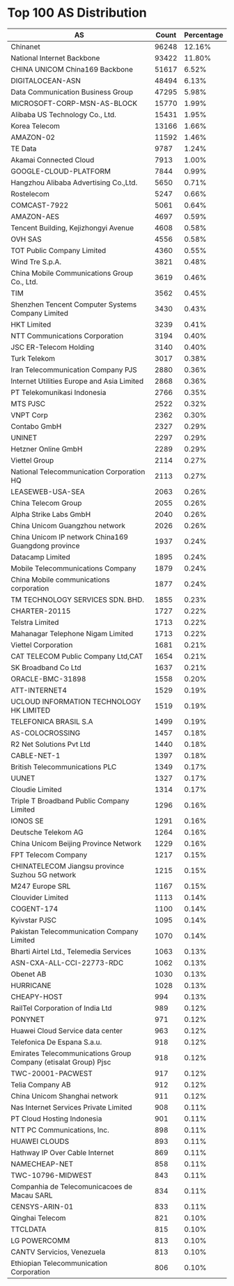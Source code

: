 # Top 100 AS Distribution
| AS | Count | Percentage |
|----|----|----|
| Chinanet | 96248 | 12.16% |
| National Internet Backbone | 93422 | 11.80% |
| CHINA UNICOM China169 Backbone | 51617 | 6.52% |
| DIGITALOCEAN-ASN | 48494 | 6.13% |
| Data Communication Business Group | 47295 | 5.98% |
| MICROSOFT-CORP-MSN-AS-BLOCK | 15770 | 1.99% |
| Alibaba US Technology Co., Ltd. | 15431 | 1.95% |
| Korea Telecom | 13166 | 1.66% |
| AMAZON-02 | 11592 | 1.46% |
| TE Data | 9787 | 1.24% |
| Akamai Connected Cloud | 7913 | 1.00% |
| GOOGLE-CLOUD-PLATFORM | 7844 | 0.99% |
| Hangzhou Alibaba Advertising Co.,Ltd. | 5650 | 0.71% |
| Rostelecom | 5247 | 0.66% |
| COMCAST-7922 | 5061 | 0.64% |
| AMAZON-AES | 4697 | 0.59% |
| Tencent Building, Kejizhongyi Avenue | 4608 | 0.58% |
| OVH SAS | 4556 | 0.58% |
| TOT Public Company Limited | 4360 | 0.55% |
| Wind Tre S.p.A. | 3821 | 0.48% |
| China Mobile Communications Group Co., Ltd. | 3619 | 0.46% |
| TIM | 3562 | 0.45% |
| Shenzhen Tencent Computer Systems Company Limited | 3430 | 0.43% |
| HKT Limited | 3239 | 0.41% |
| NTT Communications Corporation | 3194 | 0.40% |
| JSC ER-Telecom Holding | 3140 | 0.40% |
| Turk Telekom | 3017 | 0.38% |
| Iran Telecommunication Company PJS | 2880 | 0.36% |
| Internet Utilities Europe and Asia Limited | 2868 | 0.36% |
| PT Telekomunikasi Indonesia | 2766 | 0.35% |
| MTS PJSC | 2522 | 0.32% |
| VNPT Corp | 2362 | 0.30% |
| Contabo GmbH | 2327 | 0.29% |
| UNINET | 2297 | 0.29% |
| Hetzner Online GmbH | 2289 | 0.29% |
| Viettel Group | 2114 | 0.27% |
| National Telecommunication Corporation HQ | 2113 | 0.27% |
| LEASEWEB-USA-SEA | 2063 | 0.26% |
| China Telecom Group | 2055 | 0.26% |
| Alpha Strike Labs GmbH | 2040 | 0.26% |
| China Unicom Guangzhou network | 2026 | 0.26% |
| China Unicom IP network China169 Guangdong province | 1937 | 0.24% |
| Datacamp Limited | 1895 | 0.24% |
| Mobile Telecommunications Company | 1879 | 0.24% |
| China Mobile communications corporation | 1877 | 0.24% |
| TM TECHNOLOGY SERVICES SDN. BHD. | 1855 | 0.23% |
| CHARTER-20115 | 1727 | 0.22% |
| Telstra Limited | 1713 | 0.22% |
| Mahanagar Telephone Nigam Limited | 1713 | 0.22% |
| Viettel Corporation | 1681 | 0.21% |
| CAT TELECOM Public Company Ltd,CAT | 1654 | 0.21% |
| SK Broadband Co Ltd | 1637 | 0.21% |
| ORACLE-BMC-31898 | 1558 | 0.20% |
| ATT-INTERNET4 | 1529 | 0.19% |
| UCLOUD INFORMATION TECHNOLOGY HK LIMITED | 1519 | 0.19% |
| TELEFONICA BRASIL S.A | 1499 | 0.19% |
| AS-COLOCROSSING | 1457 | 0.18% |
| R2 Net Solutions Pvt Ltd | 1440 | 0.18% |
| CABLE-NET-1 | 1397 | 0.18% |
| British Telecommunications PLC | 1349 | 0.17% |
| UUNET | 1327 | 0.17% |
| Cloudie Limited | 1314 | 0.17% |
| Triple T Broadband Public Company Limited | 1296 | 0.16% |
| IONOS SE | 1291 | 0.16% |
| Deutsche Telekom AG | 1264 | 0.16% |
| China Unicom Beijing Province Network | 1229 | 0.16% |
| FPT Telecom Company | 1217 | 0.15% |
| CHINATELECOM Jiangsu province Suzhou 5G network | 1215 | 0.15% |
| M247 Europe SRL | 1167 | 0.15% |
| Clouvider Limited | 1113 | 0.14% |
| COGENT-174 | 1100 | 0.14% |
| Kyivstar PJSC | 1095 | 0.14% |
| Pakistan Telecommunication Company Limited | 1070 | 0.14% |
| Bharti Airtel Ltd., Telemedia Services | 1063 | 0.13% |
| ASN-CXA-ALL-CCI-22773-RDC | 1062 | 0.13% |
| Obenet AB | 1030 | 0.13% |
| HURRICANE | 1028 | 0.13% |
| CHEAPY-HOST | 994 | 0.13% |
| RailTel Corporation of India Ltd | 989 | 0.12% |
| PONYNET | 971 | 0.12% |
| Huawei Cloud Service data center | 963 | 0.12% |
| Telefonica De Espana S.a.u. | 918 | 0.12% |
| Emirates Telecommunications Group Company (etisalat Group) Pjsc | 918 | 0.12% |
| TWC-20001-PACWEST | 917 | 0.12% |
| Telia Company AB | 912 | 0.12% |
| China Unicom Shanghai network | 911 | 0.12% |
| Nas Internet Services Private Limited | 908 | 0.11% |
| PT Cloud Hosting Indonesia | 901 | 0.11% |
| NTT PC Communications, Inc. | 898 | 0.11% |
| HUAWEI CLOUDS | 893 | 0.11% |
| Hathway IP Over Cable Internet | 869 | 0.11% |
| NAMECHEAP-NET | 858 | 0.11% |
| TWC-10796-MIDWEST | 843 | 0.11% |
| Companhia de Telecomunicacoes de Macau SARL | 834 | 0.11% |
| CENSYS-ARIN-01 | 833 | 0.11% |
| Qinghai Telecom | 821 | 0.10% |
| TTCLDATA | 815 | 0.10% |
| LG POWERCOMM | 813 | 0.10% |
| CANTV Servicios, Venezuela | 813 | 0.10% |
| Ethiopian Telecommunication Corporation | 806 | 0.10% |
